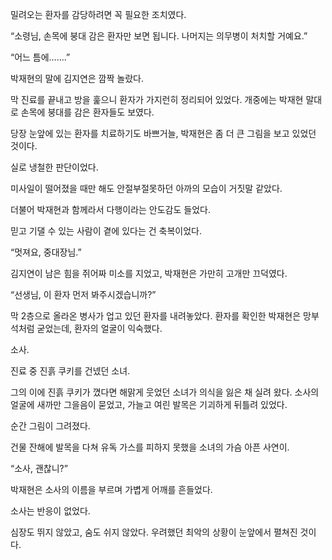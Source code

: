 밀려오는 환자를 감당하려면 꼭 필요한 조치였다.

“소령님, 손목에 붕대 감은 환자만 보면 됩니다. 나머지는 의무병이 처치할 거예요.”

“어느 틈에…….”

박재현의 말에 김지연은 깜짝 놀랐다.

막 진료를 끝내고 방을 훑으니 환자가 가지런히 정리되어 있었다. 개중에는 박재현 말대로 손목에 붕대를 감은 환자들도 보였다.

당장 눈앞에 있는 환자를 치료하기도 바쁘거늘, 박재현은 좀 더 큰 그림을 보고 있었던 것이다.

실로 냉철한 판단이었다.

미사일이 떨어졌을 때만 해도 안절부절못하던 아까의 모습이 거짓말 같았다.

더불어 박재현과 함께라서 다행이라는 안도감도 들었다.

믿고 기댈 수 있는 사람이 곁에 있다는 건 축복이었다.

“멋져요, 중대장님.”

김지연이 남은 힘을 쥐어짜 미소를 지었고, 박재현은 가만히 고개만 끄덕였다.

“선생님, 이 환자 먼저 봐주시겠습니까?”

막 2층으로 올라온 병사가 업고 있던 환자를 내려놓았다. 환자를 확인한 박재현은 망부석처럼 굳었는데, 환자의 얼굴이 익숙했다.

소사.

진료 중 진흙 쿠키를 건넸던 소녀.

그의 이에 진흙 쿠키가 꼈다면 해맑게 웃었던 소녀가 의식을 잃은 채 실려 왔다. 소사의 얼굴에 새까만 그을음이 묻었고, 가늘고 여린 발목은 기괴하게 뒤틀려 있었다.

순간 그림이 그려졌다.

건물 잔해에 발목을 다쳐 유독 가스를 피하지 못했을 소녀의 가슴 아픈 사연이.

“소사, 괜찮니?”

박재현은 소사의 이름을 부르며 가볍게 어깨를 흔들었다.

소사는 반응이 없었다.

심장도 뛰지 않았고, 숨도 쉬지 않았다. 우려했던 최악의 상황이 눈앞에서 펼쳐진 것이다.